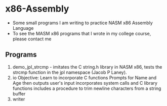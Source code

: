 # x86-Assembly
* Some small programs I am writing to practice NASM x86 Assembly Language
* To see the MASM x86 programs that I wrote in my college course, please contact me
## Programs
1. demo_jpl_strcmp - imitates the C string.h library in NASM x86, tests the strcmp function in the jpl namespace (Jacob P Laney).
2. io
Objective: Learn to incorporate C functions
Prompts for Name and Age then outputs user's input
incorporates system calls and C library functions
includes a procedure to trim newline characters from a string buffer
3. writer

